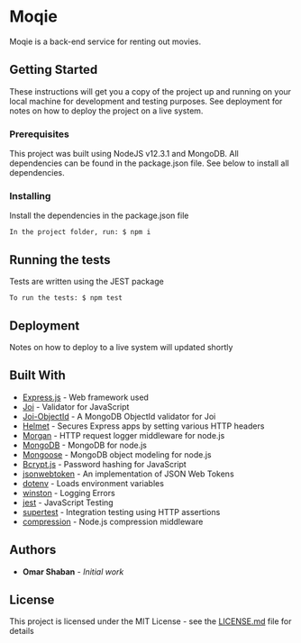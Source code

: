 # Moqie

Moqie is a back-end service for renting out movies.

## Getting Started

These instructions will get you a copy of the project up and running on your local machine for development and testing purposes. See deployment for notes on how to deploy the project on a live system.

### Prerequisites

This project was built using NodeJS v12.3.1 and MongoDB. All dependencies can be found in the package.json file. See below to install all dependencies.

### Installing

Install the dependencies in the package.json file

```
In the project folder, run: $ npm i
```

## Running the tests

Tests are written using the JEST package

```
To run the tests: $ npm test
```

## Deployment

Notes on how to deploy to a live system will updated shortly

## Built With

* [Express.js](https://expressjs.com/) - Web framework used
* [Joi](https://www.npmjs.com/package/@hapi/joi) - Validator for JavaScript
* [Joi-ObjectId](https://www.npmjs.com/package/joi-objectid) - A MongoDB ObjectId validator for Joi
* [Helmet](https://helmetjs.github.io/) - Secures Express apps by setting various HTTP headers
* [Morgan](https://github.com/expressjs/morgan) - HTTP request logger middleware for node.js
* [MongoDB](https://mongodb.github.io/node-mongodb-native/) - MongoDB for node.js
* [Mongoose](https://mongoosejs.com/docs/index.html) - MongoDB object modeling for node.js
* [Bcrypt.js](https://www.npmjs.com/package/bcryptjs) - Password hashing for JavaScript
* [jsonwebtoken](https://www.npmjs.com/package/jsonwebtoken) - An implementation of JSON Web Tokens
* [dotenv](https://www.npmjs.com/package/dotenv) - Loads environment variables
* [winston](https://www.npmjs.com/package/winston) - Logging Errors
* [jest](https://www.npmjs.com/package/jest) - JavaScript Testing
* [supertest](https://www.npmjs.com/package/supertest) - Integration testing using HTTP assertions
* [compression](https://www.npmjs.com/package/compression) - Node.js compression middleware

## Authors

* **Omar Shaban** - *Initial work* 

## License

This project is licensed under the MIT License - see the [LICENSE.md](LICENSE.md) file for details